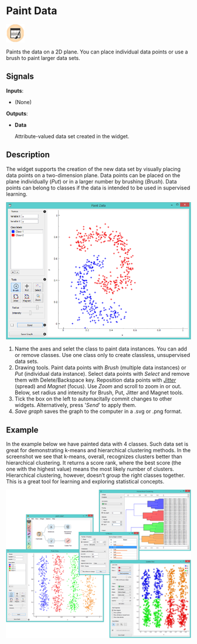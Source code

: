 Paint Data
==========

![Paint Data widget icon](icons/paint-data.png)

Paints the data on a 2D plane. You can place individual data points or use a brush
to paint larger data sets.

Signals
-------

**Inputs**:

-   (None)

**Outputs**:

- **Data**

  Attribute-valued data set created in the widget.

Description
-----------

The widget supports the creation of the new data set by visually placing
data points on a two-dimension plane. Data points can be placed on
the plane individually (*Put*) or in a larger number by brushing (*Brush*).
Data points can belong to classes if the data is intended to be used in
supervised learning.

![Paint Data widget](images/PaintData-stamped.png)

1. Name the axes and selet the class to paint data instances. You can add or remove classes. 
   Use one class only to create classless, unsupervised data sets.
2. Drawing tools. Paint data points with *Brush* (multiple data instances) or *Put* (individual data instance). 
   Select data points with *Select* and remove them with Delete/Backspace key. Reposition data points with
   [*Jitter*](https://en.wikipedia.org/wiki/Jitter) (spread) and *Magnet* (focus). Use *Zoom* and scroll to 
   zoom in or out. Below, set radius and intensity for Brush, Put, Jitter and Magnet tools.
3. Tick the box on the left to automacitally commit changes to other widgets. Alternatively, press '*Send*' 
   to apply them.
4. *Save graph* saves the graph to the computer in a .svg or .png format.

Example
-------

In the example below we have painted data with 4 classes. Such data set is great for demonstrating k-means and 
hierarchical clustering methods. In the screenshot we see that k-means, overall, 
recognizes clusters better than hierarchical clustering. It returns a score rank, where the best score 
(the one with the highest value) means the most likely number of clusters. Hierarchical clustering, however, 
doesn’t group the right classes together. This is a great tool for learning and exploring statistical concepts.

<img src="images/PaintData-Example.png" alt="image" width="600">
